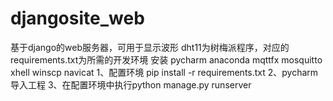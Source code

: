 # djangosite_web
基于django的web服务器，可用于显示波形
dht11为树梅派程序，对应的requirements.txt为所需的开发环境
安装 pycharm anaconda  mqttfx mosquitto xhell winscp navicat
1、配置环境 pip install -r  requirements.txt
2、pycharm导入工程
3、在配置环境中执行python manage.py runserver

